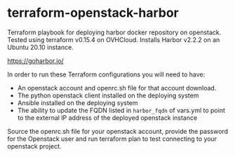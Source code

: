 # terraform-openstack-harbor

Terraform playbook for deploying harbor docker repository on openstack. 
Tested using terraform v0.15.4 on OVHCloud.
Installs Harbor v2.2.2 on an Ubuntu 20.10 instance.

https://goharbor.io/

In order to run these Terraform configurations you will need to have:

- An openstack account and openrc.sh file for that account download.
- The python openstack client installed on the deploying system
- Ansible installed on the deploying system
- The ability to update the FQDN listed in `harbor_fqdn` of vars.yml to point to the external IP address of the deployed openstack instance

Source the openrc.sh file for your openstack account, provide the password for the Openstack user and run terraform plan to test connecting to your openstack project.

